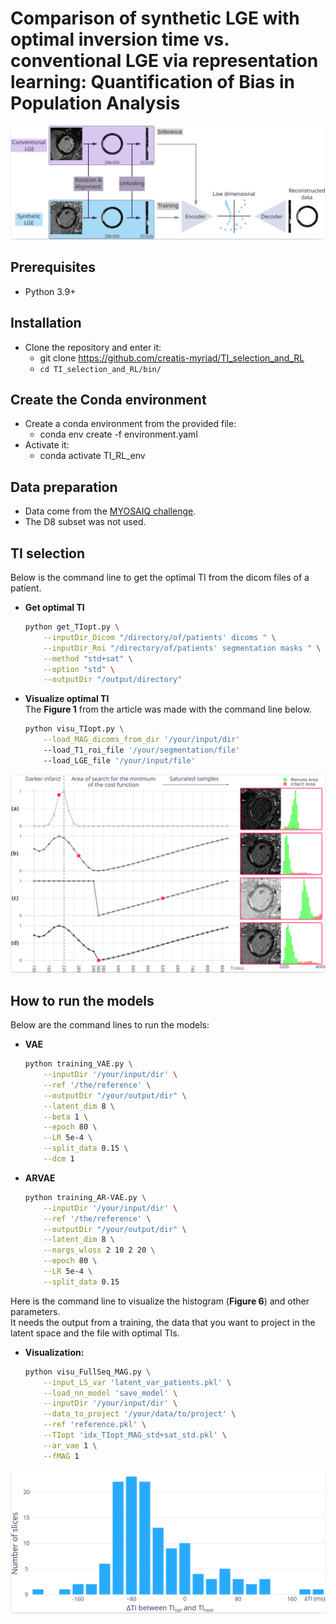 # Comparison of synthetic LGE with optimal inversion time vs. conventional LGE via representation learning: Quantification of Bias in Population Analysis


![Pipeline overview](./figures/pipeline.png "Figure 2.")



## Prerequisites
- Python 3.9+


## Installation
- Clone the repository and enter it:
    - git clone <https://github.com/creatis-myriad/TI_selection_and_RL>
    - `cd TI_selection_and_RL/bin/`


## Create the Conda environment
- Create a conda environment from the provided file:
    - conda env create -f environment.yaml
- Activate it:
    - conda activate TI_RL_env


## Data preparation
- Data come from the [MYOSAIQ challenge](https://www.creatis.insa-lyon.fr/Challenge/myosaiq/).
- The D8 subset was not used.


## TI selection
Below is the command line to get the optimal TI from the dicom files of a patient.
- **Get optimal TI**

    ```bash
    python get_TIopt.py \
        --inputDir_Dicom "/directory/of/patients' dicoms " \
        --inputDir_Roi "/directory/of/patients' segmentation masks " \
        --method "std+sat" \
        --option "std" \
        --outputDir "/output/directory"
    ```

- **Visualize optimal TI**
<br> The **Figure 1** from the article was made with the command line below.

    ```bash
    python visu_TIopt.py \
        --load_MAG_dicoms_from_dir '/your/input/dir' 
        --load_T1_roi_file '/your/segmentation/file'
        --load_LGE_file '/your/input/file'
    ```

![Pipeline overview](./figures/fig_loss_TI.png "Figure 1.")


## How to run the models
Below are the command lines to run the models:
- **VAE**

    ```bash
    python training_VAE.py \
        --inputDir '/your/input/dir' \
        --ref '/the/reference' \
        --outputDir "/your/output/dir" \
        --latent_dim 8 \
        --beta 1 \
        --epoch 80 \
        --LR 5e-4 \
        --split_data 0.15 \
        --dcm 1
    ```

- **ARVAE**

    ```bash
    python training_AR-VAE.py \
        --inputDir '/your/input/dir' \
        --ref '/the/reference' \
        --outputDir "/your/output/dir" \
        --latent_dim 8 \
        --nargs_wloss 2 10 2 20 \
        --epoch 80 \
        --LR 5e-4 \
        --split_data 0.15
    ```

Here is the command line to visualize the histogram (**Figure 6**) and other parameters.
<br> It needs the output from a training, the data that you want to project in the latent space and the file with optimal TIs.

- **Visualization:**

    ```bash
    python visu_FullSeq_MAG.py \
        --input_LS_var 'latent_var_patients.pkl' \
        --load_nn_model 'save_model' \
        --inputDir '/your/input/dir' \
        --data_to_project '/your/data/to/project' \
        --ref 'reference.pkl' \
        --TIopt 'idx_TIopt_MAG_std+sat_std.pkl' \
        --ar_vae 1 \
        --fMAG 1 
    ```

![Pipeline overview](./figures/delta_TIs.png "Figure 6.")


